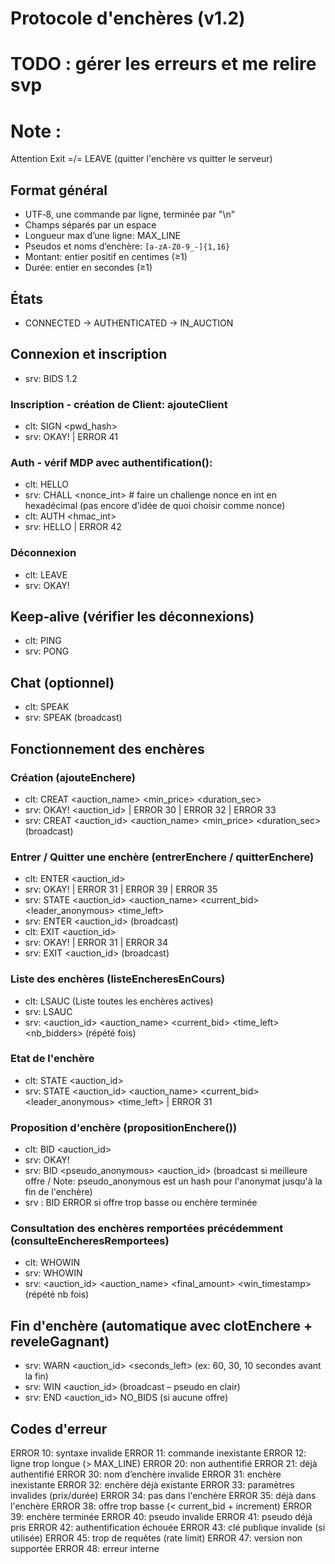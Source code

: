 # Protocole d'enchères (v1.2)

# TODO : gérer les erreurs et me relire svp

# Note :
Attention Exit =/= LEAVE (quitter l'enchère vs quitter le serveur)

## Format général
- UTF‑8, une commande par ligne, terminée par "\n"
- Champs séparés par un espace
- Longueur max d’une ligne: MAX_LINE
- Pseudos et noms d’enchère: `[a-zA-Z0-9_-]{1,16}`
- Montant: entier positif en centimes (≥1)
- Durée: entier en secondes (≥1)

## États
- CONNECTED → AUTHENTICATED → IN_AUCTION

## Connexion et inscription
- srv: BIDS 1.2

### Inscription - création de Client: ajouteClient
- clt: SIGN <pseudo> <pwd_hash> <pubkey>
- srv: OKAY! | ERROR 41

### Auth - vérif MDP avec authentification():
- clt: HELLO <pseudo>
- srv: CHALL <nonce_int> # faire un challenge nonce en int en hexadécimal (pas encore d'idée de quoi choisir comme nonce)
- clt: AUTH <hmac_int>
- srv: HELLO <pseudo> | ERROR 42

### Déconnexion
- clt: LEAVE
- srv: OKAY!

## Keep‑alive (vérifier les déconnexions)
- clt: PING <ts>
- srv: PONG <ts> 

## Chat (optionnel)
- clt: SPEAK <msg>
- srv: SPEAK <pseudo> <msg>      (broadcast)

## Fonctionnement des enchères

### Création (ajouteEnchere)
- clt: CREAT <auction_name> <min_price> <increment> <duration_sec>
- srv: OKAY! <auction_id> | ERROR 30 | ERROR 32 | ERROR 33
- srv: CREAT <auction_id> <auction_name> <min_price> <increment> <duration_sec>   (broadcast)

### Entrer / Quitter une enchère (entrerEnchere / quitterEnchere)
- clt: ENTER <auction_id>
- srv: OKAY! | ERROR 31 | ERROR 39 | ERROR 35
- srv: STATE <auction_id> <auction_name> <current_bid> <leader_anonymous> <time_left>
- srv: ENTER <pseudo> <auction_id>   (broadcast)
- clt: EXIT <auction_id>
- srv: OKAY! | ERROR 31 | ERROR 34
- srv: EXIT <pseudo> <auction_id>    (broadcast) 

### Liste des enchères (listeEncheresEnCours)
- clt: LSAUC                      (Liste toutes les enchères actives)
- srv: LSAUC <nb>
- srv: <auction_id> <auction_name> <current_bid> <time_left> <nb_bidders>  (répété <nb> fois)

### Etat de l'enchère 
- clt: STATE <auction_id>
- srv: STATE <auction_id> <auction_name> <current_bid> <leader_anonymous> <time_left> | ERROR 31

### Proposition d'enchère (propositionEnchere())
- clt: BID <auction_id> <amount>
- srv: OKAY!
- srv: BID <pseudo_anonymous> <amount> <auction_id>  (broadcast si meilleure offre / Note: pseudo_anonymous est un hash pour l'anonymat jusqu'à la fin de l'enchère)
- srv : BID ERROR si offre trop basse ou enchère terminée

### Consultation des enchères remportées précédemment (consulteEncheresRemportees)
- clt: WHOWIN
- srv: WHOWIN <nb>
- srv: <auction_id> <auction_name> <final_amount> <win_timestamp>  (répété nb fois)

## Fin d'enchère (automatique avec clotEnchere + reveleGagnant)
- srv: WARN <auction_id> <seconds_left>      (ex: 60, 30, 10 secondes avant la fin)
- srv: WIN <pseudo> <amount> <auction_id>    (broadcast – pseudo en clair)
- srv: END <auction_id> NO_BIDS              (si aucune offre)


## Codes d'erreur

ERROR 10: syntaxe invalide
ERROR 11: commande inexistante
ERROR 12: ligne trop longue (> MAX_LINE)
ERROR 20: non authentifié
ERROR 21: déjà authentifié
ERROR 30: nom d’enchère invalide
ERROR 31: enchère inexistante
ERROR 32: enchère déjà existante
ERROR 33: paramètres invalides (prix/durée)
ERROR 34: pas dans l'enchère
ERROR 35: déjà dans l'enchère
ERROR 38: offre trop basse (< current_bid + increment)
ERROR 39: enchère terminée
ERROR 40: pseudo invalide
ERROR 41: pseudo déjà pris
ERROR 42: authentification échouée
ERROR 43: clé publique invalide (si utilisée)
ERROR 45: trop de requêtes (rate limit)
ERROR 47: version non supportée
ERROR 48: erreur interne